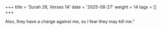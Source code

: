 +++
title = 'Surah 26, Verses 14'
date = '2025-08-27'
weight = 14
tags = []
+++

Also, they have a charge against me, so I fear they may kill me.”